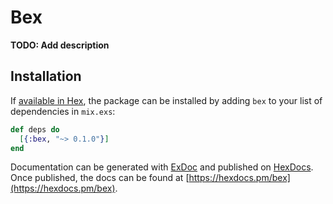 # Bex

**TODO: Add description**

## Installation

If [available in Hex](https://hex.pm/docs/publish), the package can be installed
by adding `bex` to your list of dependencies in `mix.exs`:

```elixir
def deps do
  [{:bex, "~> 0.1.0"}]
end
```

Documentation can be generated with [ExDoc](https://github.com/elixir-lang/ex_doc)
and published on [HexDocs](https://hexdocs.pm). Once published, the docs can
be found at [https://hexdocs.pm/bex](https://hexdocs.pm/bex).

